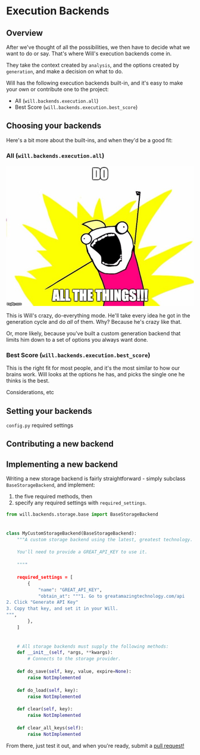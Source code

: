 # Execution Backends

## Overview
After we've thought of all the possibilities, we then have to decide what we want to do or say.  That's where Will's execution backends come in.

They take the context created by `analysis`, and the options created by `generation`, and make a decision on what to do.

Will has the following execution backends built-in, and it's easy to make your own or contribute one to the project:

- All (`will.backends.execution.all`)
- Best Score (`will.backends.execution.best_score`)


## Choosing your backends


Here's a bit more about the built-ins, and when they'd be a good fit:

### All (`will.backends.execution.all`)

![All the things](../img/all_the_things.jpg)

This is Will's crazy, do-everything mode.  He'll take every idea he got in the generation cycle and do *all* of them.  Why?  Because he's crazy like that.

Or, more likely, because you've built a custom generation backend that limits him down to a set of options you always want done.


### Best Score (`will.backends.execution.best_score`)

This is the right fit for most people, and it's the most similar to how our brains work.  Will looks at the options he has, and picks the single one he thinks is the best.



Considerations, etc

## Setting your backends

`config.py`
required settings

## Contributing a new backend

## Implementing a new backend

Writing a new storage backend is fairly straightforward - simply subclass `BaseStorageBackend`, and implement:

1) the five required methods, then
2) specify any required settings with `required_settings`.


```python
from will.backends.storage.base import BaseStorageBackend


class MyCustomStorageBackend(BaseStorageBackend):
    """A custom storage backend using the latest, greatest technology.

    You'll need to provide a GREAT_API_KEY to use it.

    """"

    required_settings = [
        {
            "name": "GREAT_API_KEY",
            "obtain_at": """1. Go to greatamazingtechnology.com/api
2. Click "Generate API Key"
3. Copy that key, and set it in your Will.
""",
        },
    ]


    # All storage backends must supply the following methods:    
    def __init__(self, *args, **kwargs):
        # Connects to the storage provider.

    def do_save(self, key, value, expire=None):
        raise NotImplemented

    def do_load(self, key):
        raise NotImplemented

    def clear(self, key):
        raise NotImplemented

    def clear_all_keys(self):
        raise NotImplemented

```

From there, just test it out, and when you're ready, submit a [pull request!](https://github.com/skoczen/will/pulls)